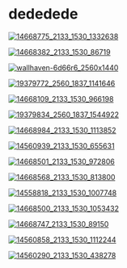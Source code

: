 # dededede

<a href="14668775_2133_1530_1332638.jpeg"><img alt="14668775_2133_1530_1332638" src="14668775_2133_1530_1332638.jpeg"></a>

<a href="14668382_2133_1530_86719.jpeg"><img alt="14668382_2133_1530_86719" src="14668382_2133_1530_86719.jpeg"></a>

<a href="wallhaven-6d66r6_2560x1440.png"><img alt="wallhaven-6d66r6_2560x1440" src="wallhaven-6d66r6_2560x1440.png"></a>

<a href="19379772_2560_1837_1141646.jpeg"><img alt="19379772_2560_1837_1141646" src="19379772_2560_1837_1141646.jpeg"></a>

<a href="14668109_2133_1530_966198.jpeg"><img alt="14668109_2133_1530_966198" src="14668109_2133_1530_966198.jpeg"></a>

<a href="19379834_2560_1837_1544922.jpeg"><img alt="19379834_2560_1837_1544922" src="19379834_2560_1837_1544922.jpeg"></a>

<a href="14668984_2133_1530_1113852.jpeg"><img alt="14668984_2133_1530_1113852" src="14668984_2133_1530_1113852.jpeg"></a>

<a href="14560939_2133_1530_655631.jpeg"><img alt="14560939_2133_1530_655631" src="14560939_2133_1530_655631.jpeg"></a>

<a href="14668501_2133_1530_972806.jpeg"><img alt="14668501_2133_1530_972806" src="14668501_2133_1530_972806.jpeg"></a>

<a href="14668568_2133_1530_813800.jpeg"><img alt="14668568_2133_1530_813800" src="14668568_2133_1530_813800.jpeg"></a>

<a href="14558818_2133_1530_1007748.jpeg"><img alt="14558818_2133_1530_1007748" src="14558818_2133_1530_1007748.jpeg"></a>

<a href="14668500_2133_1530_1053432.jpeg"><img alt="14668500_2133_1530_1053432" src="14668500_2133_1530_1053432.jpeg"></a>

<a href="14668747_2133_1530_89150.jpeg"><img alt="14668747_2133_1530_89150" src="14668747_2133_1530_89150.jpeg"></a>

<a href="14560858_2133_1530_1112244.jpeg"><img alt="14560858_2133_1530_1112244" src="14560858_2133_1530_1112244.jpeg"></a>

<a href="14560290_2133_1530_438278.jpeg"><img alt="14560290_2133_1530_438278" src="14560290_2133_1530_438278.jpeg"></a>

